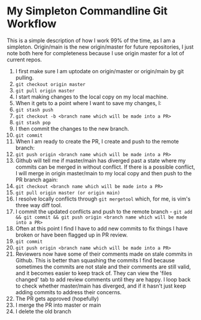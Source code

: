 # My Simpleton Commandline Git Workflow

This is a simple description of how I work 99% of the time, as I am a simpleton. Origin/main is the new origin/master for future repositories, I just note both here for completeness because I use origin master for a lot of current repos.

1. I first make sure I am uptodate on origin/master or origin/main by git pulling.
  1. ```git checkout origin master```
  2. ```git pull origin master```
2. I start making changes to the local copy on my local machine.
3. When it gets to a point where I want to save my changes, I:
  1. ```git stash push```
  2. ```git checkout -b <branch name which will be made into a PR>```
  3. ```git stash pop```
4. I then commit the changes to the new branch.
  1. ```git commit```
5. When I am ready to create the PR, I create and push to the remote branch:
  1. ```git push origin <branch name which will be made into a PR>```
6. Github will tell me if master/main has diverged past a state where my commits can be merged in without conflict. If there is a possible conflict, I will merge in origin master/main to my local copy and then push to the PR branch again:
  1. ```git checkout <branch name which will be made into a PR>```
  2. ```git pull origin master (or origin main)```
  3. I resolve locally conflicts through ```git mergetool``` which, for me, is vim's three way diff tool.
  4. I commit the updated conflicts and push to the remote branch - ```git add && git commit && git push origin <branch name which will be made into a PR>```
7. Often at this point I find I have to add new commits to fix things I have broken or have been flagged up in PR review.
  1. ```git commit```
  2. ```git push origin <branch name which will be made into a PR>```
8. Reviewers now have some of their comments made on stale commits in Github. This is better than squashing the commits I find because sometimes the commits are not stale and their comments are still valid, and it becomes easier to keep track of. They can view the 'files changed' tab to add review comments until they are happy. I loop back to check whether master/main has diverged, and if it hasn't just keep adding commits to address their concerns.
9. The PR gets approved (hopefully)
10. I merge the PR into master or main
11. I delete the old branch

